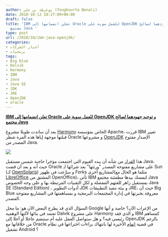 ```yaml
---
author: يوغرطة بن علي (Youghourta Benali)
date: 2010-10-12 18:27:09+00:00
draft: false
title: 'IBM تعلن انضمامها إلى Oracle للعمل سوية على OpenJDK و توحيد جهودهما لصالح
  مجتمع Java '
type: post
url: /2010/10/ibm-java-openjdk/
categories:
- أخبار الشركات
- برمجيات
tags:
- Big blue
- Dalvik
- Harmony
- IBM
- Java
- Java SE
- JDK
- JRE
- OpenJDK
- oracle
---
```


**[IBM تعلن انضمامها إلى Oracle للعمل سوية على OpenJDK و توحيد جهودهما لصالح مجتمع Java]( https://www.it-scoop.com/2010/10/ibm-java-openjdk/)**


بعد أن ساندت طويلا مشروع [Harmony](http://en.wikipedia.org/wiki/Apache_Harmony) الخاص بمؤسسة Apache، قررت IBM تغيير قبلتها موجهة إياها هذه المرة شطر Oracle و مشروعها [OpenJDK](http://en.wikipedia.org/wiki/OpenJDK) الإصدار مفتوح المصدر من Java.

[![](http://openjdk.java.net/images/openjdk.png)
](https://www.it-scoop.com/2010/10/ibm-java-openjdk/)

هذا [القرار](http://www.oracle.com/us/corporate/press/176988) من شأنه أن يبدد الغيوم التي اجتمعت مؤخرا حاجبة شمس مستقبل Java، حيث أنه و بعد أن قضت Oracle على مشاريع مفتوحة المصدر "ورثتها" بعد شرائها لـ Sun (كـ [OpenSolaris](https://www.it-scoop.com/tag/opensolaris/)) و سرَّعت في ظهور Forks لمشاريع أخرى(مثلما هو الحال مع [LibreOffice](https://www.it-scoop.com/2010/09/the-document-foundation-libreoffice/) المشتق من OpenOffice)، تأتي IBM لتمسك بيدها مطمئنة مجتمع Java بمستقبل زاهر للغتهم المفضلة و لكل التقنيات المرتبطة بها و على وجه الخصوص Java SE (Standard Edition) ، أدوات التطوير JDK و بيئة تنفيذ التطبيقات JRE، حيث أن Big Blue معروفة بخبرتها في إدارة المجتمعات البرمجية و بمساهمتها في المشاريع مفتوحة المصدر.

السؤال الذي قد يطرح البعض الآن هو: ما محل Google من الإعراب الآن؟ خاصة و أنها تعتمد في بنائها لآلتها الوهمية Dalvik على مشروع Harmony و الذي فقد IBM كمساهم رئيسي فيه؟ و هل ستواصل العمل عليه أم ستنضم عاجلا أو آجلا إلى OpenJDK بالرغم من خلافاتها مع Oracle في قضية [اتهام](https://www.it-scoop.com/2010/08/oracle-google-java-android/) الأخيرة لها بانتهاك براءات اختراعها في نظام تشغيل Android ؟
